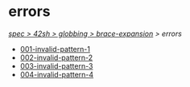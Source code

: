 # errors

*[spec > 42sh > globbing > brace-expansion](..) > errors*

* [001-invalid-pattern-1](./001-invalid-pattern-1)
* [002-invalid-pattern-2](./002-invalid-pattern-2)
* [003-invalid-pattern-3](./003-invalid-pattern-3)
* [004-invalid-pattern-4](./004-invalid-pattern-4)
